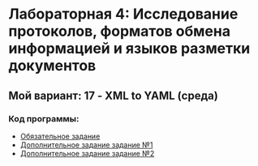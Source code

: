 # Лабораторная 4: Исследование протоколов, форматов обмена информацией и языков разметки документов
## Мой вариант: 17 - XML to YAML (среда)
### Код программы:
- <a href="./parser.py"> Обязательное задание </a>
- <a href="./parser_with_libs.py"> Дополнительное задание задание №1 </a>
- <a href="./parser_with_re.py"> Дополнительное задание задание №2 </a>